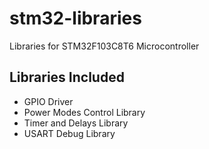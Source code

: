 # stm32-libraries
Libraries for STM32F103C8T6 Microcontroller

## Libraries Included
- GPIO Driver
- Power Modes Control Library
- Timer and Delays Library
- USART Debug Library
